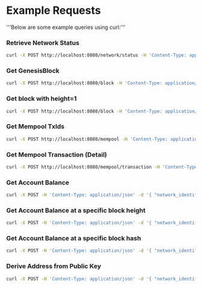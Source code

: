 # Example Requests
'''Below are some example queries using curl:'''

### Retrieve Network Status
```bash
curl -X POST http://localhost:8080/network/status -H 'Content-Type: application/json' -d '{ "network_identifier": { "blockchain": "dgb", "network": "mainnet"} }'
```

### Get GenesisBlock
```bash
curl -X POST http://localhost:8080/block -H 'Content-Type: application/json' -d '{ "network_identifier": { "blockchain": "dgb", "network": "mainnet"}, "block_identifier": { "hash": "7497ea1b465eb39f1c8f507bc877078fe016d6fcb6dfad3a64c98dcc6e1e8496", "index": 0 } }'
```

### Get block with height=1
```bash
curl -X POST http://localhost:8080/block -H 'Content-Type: application/json' -d '{ "network_identifier": { "blockchain": "dgb", "network": "mainnet"}, "block_identifier": { "hash": "4da631f2ac1bed857bd968c67c913978274d8aabed64ab2bcebc1665d7f4d3a0", "index": 1 } }'
```

### Get Mempool TxIds
```bash
curl -X POST http://localhost:8080/mempool -H 'Content-Type: application/json' -d '{"network_identifier": { "blockchain": "dgb", "network": "mainnet"}}'
```

### Get Mempool Transaction (Detail)
```bash
curl -X POST http://localhost:8080/mempool/transaction -H 'Content-Type: application/json' -d '{"network_identifier": { "blockchain": "dgb", "network": "mainnet"}, "transaction_identifier": { "hash": "46fe07f611598caf24b8efd9279f99ab230e4fd2884703e66a7fc6a861fcacb8" }}'
```

### Get Account Balance
```bash
curl -X POST -H 'Content-Type: application/json' -d '{ "network_identifier": { "blockchain": "dgb", "network": "mainnet" }, "account_identifier": { "address": "DBUdfo4FKrdcmmEc3i6twu5hdSojKx4LxY" }}' http://localhost:8080/account/balance
```

### Get Account Balance at a specific block height
```bash
curl -X POST -H 'Content-Type: application/json' -d '{ "network_identifier": { "blockchain": "dgb", "network": "mainnet" }, "account_identifier": { "address": "DBUdfo4FKrdcmmEc3i6twu5hdSojKx4LxY" }, "block_identifier": {"index": "100000"}}' http://localhost:8080/account/balance
```

### Get Account Balance at a specific block hash
```bash
curl -X POST -H 'Content-Type: application/json' -d '{ "network_identifier": { "blockchain": "dgb", "network": "mainnet" }, "account_identifier": { "address": "DBUdfo4FKrdcmmEc3i6twu5hdSojKx4LxY" }, "block_identifier": {"hash": "0be8462fa449f92486972d529a9cf48c49a81c78616e7ab5959d89b313550a60"}}' http://localhost:8080/account/balance
```

### Derive Address from Public Key

```bash
curl -X POST -H 'Content-Type: application/json' -d '{ "network_identifier": { "blockchain": "dgb", "network": "mainnet" }, "public_key": { "hex_bytes": "022CE71A795A40C1FBBED4F7868BD57FDB0D6B1CD8156C7721050A851DE7C60F9E", "curve_type": "secp256k1" } }' http://localhost:8080/construction/derive
```